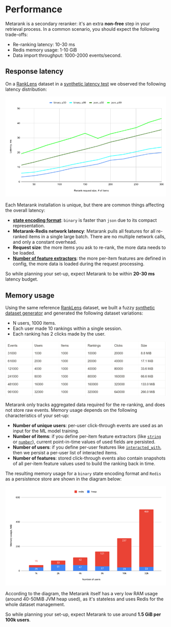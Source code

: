# Performance

Metarank is a secondary reranker: it's an extra **non-free** step in your retrieval process. In a common scenario, you should expect the following trade-offs:
 
* Re-ranking latency: 10-30 ms
* Redis memory usage: 1-10 GiB
* Data import throughput: 1000-2000 events/second.

## Response latency

On a [RankLens](https://github.com/metarank/ranklens) dataset in a [synthetic latency test](https://github.com/metarank/metarank/blob/master/src/test/scala/ai/metarank/util/VersionTest.scala) we observed the following latency distribution:

![Response latency depends on request size](img/latency.png)

Each Metarank installation is unique, but there are common things affecting the overall latency:
* [**state encoding format**](configuration/persistence.md#state-encoding-formats): `binary` is faster than `json` due to its compact representation.
* **Metarank-Redis network latency**: Metarank pulls all features for all re-ranked items in a single large batch. There are no multiple network calls, and only a constant overhead. 
* **Request size**: the more items you ask to re-rank, the more data needs to be loaded.
* [**Number of feature extractors**](configuration/feature-extractors.md): the more per-item features are defined in config, the more data is loaded during the request processing.

So while planning your set-up, expect Metarank to be within **20-30 ms** latency budget.

## Memory usage

Using the same reference [RankLens](https://github.com/metarank/ranklens) dataset, we built a fuzzy [synthetic dataset generator](https://github.com/metarank/metarank/blob/master/src/test/scala/ai/metarank/util/SyntheticRanklensDataset.scala) and generated the following dataset variations:

* N users, 1000 items.
* Each user made 10 rankings within a single session.
* Each ranking has 2 clicks made by the user.

![Ranklens dataset variations](img/ranklens-synthetic.png)

Metarank only tracks aggregated data required for the re-ranking, and does not store raw events. Memory usage depends on the following characteristics of your set-up:

* **Number of unique users**: per-user click-through events are used as an input for the ML model training.
* **Number of items**: if you define per-item feature extractors (like [`string`](configuration/features/scalar.md#string-extractors) or [`number`](configuration/features/scalar.md#numerical-extractor)), current point-in-time values of used fields are persisted.
* **Number of users**: if you define per-user features like [`interacted_with`](configuration/features/user-session.md#interacted-with), then we persist a per-user list of interacted items.
* **Number of features**: stored click-through events also contain snapshots of all per-item feature values used to build the ranking back in time. 

The resulting memory usage for a `binary` state encoding format and `Redis` as a persistence store are shown in the diagram below:

![Redis/heap memory usage](img/mem-usage.png)

According to the diagram, the Metarank itself has a very low RAM usage (around 40-50MiB JVM heap used), as it's stateless and uses Redis for the whole dataset management.

 So while planning your set-up, expect Metarank to use around **1.5 GiB per 100k users**.